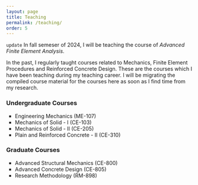 ```yaml
---
layout: page
title: Teaching
permalink: /teaching/
order: 5
---
```

<div class="container">
    <div class="box only-box">    
      <p><code>update</code> In fall semeser of 2024, I will be teaching the course of <em>Advanced Finite Element Analysis</em>.</p>
      <p>In the past, I regularly taught courses related to Mechanics, Finite Element Procedures and Reinforced Concrete Design. These are the courses which I have been teaching during my teaching career. I will be migrating the compiled course material for the courses here as soon as I find time from my research.</p>
        <h3>Undergraduate Courses</h3>
            <ul style="list-style-type: square;">
                <li>Engineering Mechanics (ME-107)</li>
                <li>Mechanics of Solid - I (CE-103)</li>
                <li>Mechanics of Solid - II (CE-205)</li>
                <li>Plain and Reinforced Concrete - II (CE-310)</li>
            </ul>
        <h3>Graduate Courses</h3>
            <ul style="list-style-type: square;">
                <li>Advanced Structural Mechanics (CE-800)</li>
                <li>Advanced Concrete Design (CE-805)</li>
                <li>Research Methodology (RM-898)</li>
            </ul>
    </div>
</div>